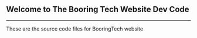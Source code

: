 ## Welcome to The Booring Tech Website Dev Code
<hr>

These are the source code files for BooringTech website
